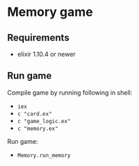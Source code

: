 # Memory game

## Requirements
* elixir 1.10.4 or newer

## Run game
Compile game by running following in shell:
* `iex`
* `c "card.ex"`
* `c "game_logic.ex"`
* `c "memory.ex"`

Run game:
* `Memory.run_memory`